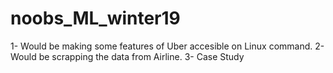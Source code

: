 # noobs_ML_winter19


1- Would be making some features of Uber accesible on Linux command.
2- Would be scrapping the data from Airline.
3- Case Study
